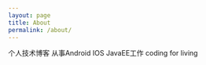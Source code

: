 ```yaml
---
layout: page
title: About
permalink: /about/
---
```


个人技术博客 从事Android IOS JavaEE工作
coding for living
